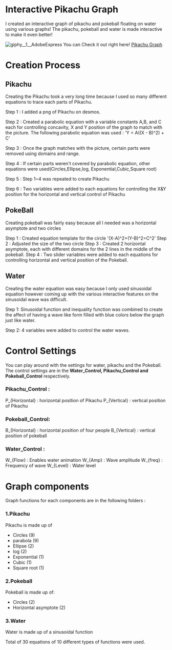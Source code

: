  Interactive Pikachu Graph
 =============

I created an interactive graph of pikachu and pokeball floating on water using various graphs!
The pikachu, pokeball and water is made interactive to make it even better!

![giphy__1__AdobeExpress](https://github.com/juho-creator/Graphing-Pikachu/assets/72856990/be895168-24b0-4cc1-9419-f5ffe3dabc9f)
You can Check it out right here! [Pikachu Graph](https://www.desmos.com/calculator/rzd2rreo3j)

# Creation Process 

## Pikachu
Creating the Pikachu took a very long time because I used so many different equations to trace each parts of Pikachu.

Step 1 : I added a png of Pikachu on desmos. 

Step 2 : Created a parabolic equation with a variable constants A,B, and C each for controlling concavity, X and Y 
position of the graph to match with the picture. The following parabolic equation was used : 'Y = A((X - B)^2) + C'

Step 3 : Once the graph matches with the picture, certain parts were removed using domains and range.

Step 4 : If certain parts weren't covered by parabolic equation, other equations were used(Circles,Ellipse,log, Exponential,Cubic,Square root)

Step 5 : Step 1~4 was repeated to create Pikachu

Step 6 : Two variables were added to each equations for controlling the X&Y position for the horizontal and vertical control of Pikachu


## PokeBall
Creating pokeball was fairly easy because all I needed was a horizontal asymptote and two circles 

Step 1 : Created equation template for the circle '(X-A)^2+(Y-B)^2=C^2'
Step 2 :  Adjusted the size of the two circle 
Step 3 : Created 2 horizontal asymptote, each with different domains for the 2 lines in the middle of the pokeball.
Step 4 : Two slider variables were added to each equations for controlling horizontal and vertical position of the Pokeball.


## Water 
Creating the water equation was easy because I only used sinusoidal equation however coming up with the various interactive features on the sinusoidal wave was difficult. 

Step 1: Sinusoidal function and inequality function was combined to create the affect of having a wave like form filled with blue colors below the graph just like water.

Step 2: 4 variables were added to control the water waves. 



# Control Settings
You can play around with the settings for water, pikachu and the Pokeball. 
The control settings are in the **Water_Control, Pikachu_Control and Pokeball_Control** respectively.


### Pikachu_Control :
P_{Horizontal} : horizontal position of Pikachu
P_{Vertical} : vertical position of Pikachu



### Pokeball_Control: 
B_{Horizontal} : horizontal position of four people
B_{Vertical} : vertical position of pokeball


### Water_Control :
W_{Flow} : Enables water animation
W_{Amp} : Wave amplitude
W_{freq} : Frequency of wave 
W_{Level} : Water level


# Graph components
Graph functions for each components are in the following folders :
### 1.Pikachu
Pikachu is made up of 
  * Circles (9)
  * parabola (9)
  * Ellipse (2)
  * log (2)
  * Exponential (1)
  * Cubic (1)
  * Square root (1) 

### 2.Pokeball
Pokeball is made up of: 
  * Circles (2)
  * Horizontal asymptote (2)

### 3.Water
Water is made up of a sinusoidal function

Total of 30 equations of 10 different types of functions were used. 


